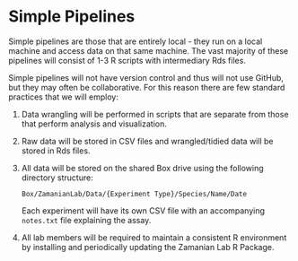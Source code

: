 # Simple Pipelines

Simple pipelines are those that are entirely local - they run on a local machine and access data on that same machine. The vast majority of these pipelines will consist of 1-3 R scripts with intermediary Rds files.

Simple pipelines will not have version control and thus will not use GitHub, but they may often be collaborative. For this reason there are few standard practices that we will employ:

1. Data wrangling will be performed in scripts that are separate from those that perform analysis and visualization.

2. Raw data will be stored in CSV files and wrangled/tidied data will be stored in Rds files.

3. All data will be stored on the shared Box drive using the following directory structure:

    `Box/ZamanianLab/Data/{Experiment Type}/Species/Name/Date`

    Each experiment will have its own CSV file with an accompanying `notes.txt` file explaining the assay.

4. All lab members will be required to maintain a consistent R environment by installing and periodically updating the Zamanian Lab R Package.
